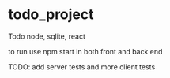 # todo_project
Todo node, sqlite, react


to run use npm start in both front and back end 

TODO: add server tests and more client tests
